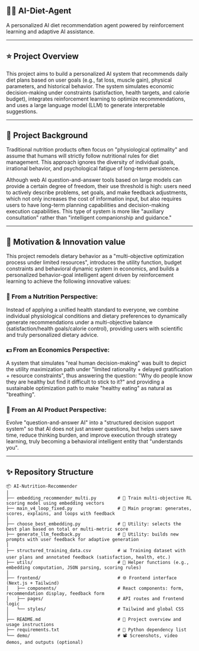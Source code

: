 
## 🍚🍔 AI-Diet-Agent

A personalized AI diet recommendation agent powered by reinforcement learning and adaptive AI assistance.

---
## ⭐ Project Overview

This project aims to build a personalized AI system that recommends daily diet plans based on user goals (e.g., fat loss, muscle gain), physical parameters, and historical behavior. The system simulates economic decision-making under constraints (satisfaction, health targets, and calorie budget), integrates reinforcement learning to optimize recommendations, and uses a large language model (LLM) to generate interpretable suggestions.

---
## 🎯 Project Background

Traditional nutrition products often focus on "physiological optimality" and assume that humans will strictly follow nutritional rules for diet management. This approach ignores the diversity of individual goals, irrational behavior, and psychological fatigue of long-term persistence.

Although web AI question-and-answer tools based on large models can provide a certain degree of freedom, their use threshold is high: users need to actively describe problems, set goals, and make feedback adjustments, which not only increases the cost of information input, but also requires users to have long-term planning capabilities and decision-making execution capabilities. This type of system is more like "auxiliary consultation" rather than "intelligent companionship and guidance."

---
## 🚀 Motivation & Innovation value

This project remodels dietary behavior as a "multi-objective optimization process under limited resources", introduces the utility function, budget constraints and behavioral dynamic system in economics, and builds a personalized behavior-goal intelligent agent driven by reinforcement learning to achieve the following innovative values:

### 📏 From a Nutrition Perspective:
Instead of applying a unified health standard to everyone, we combine individual physiological conditions and dietary preferences to dynamically generate recommendations under a multi-objective balance (satisfaction/health goals/calorie control), providing users with scientific and truly personalized dietary advice.

### 💵 From an Economics Perspective:
A system that simulates "real human decision-making" was built to depict the utility maximization path under "limited rationality + delayed gratification + resource constraints", thus answering the question: "Why do people know they are healthy but find it difficult to stick to it?" and providing a sustainable optimization path to make "healthy eating" as natural as "breathing".

### 🤖 From an AI Product Perspective:
Evolve "question-and-answer AI" into a "structured decision support system" so that AI does not just answer questions, but helps users save time, reduce thinking burden, and improve execution through strategy learning, truly becoming a behavioral intelligent entity that "understands you".

---
## ✨ Repository Structure
```
📦 AI-Nutrition-Recommender
│
├── embedding_recommender_multi.py        # 🔁 Train multi-objective RL scoring model using embedding vectors
├── main_v4_loop_fixed.py                 # 🚀 Main program: generates, scores, explains, and loops with feedback
│
├── choose_best_embedding.py              # 🧠 Utility: selects the best plan based on total or multi-metric score
├── generate_llm_feedback.py              # 📝 Utility: builds new prompts with user feedback for adaptive generation
│
├── structured_training_data.csv          # 📊 Training dataset with user plans and annotated feedback (satisfaction, health, etc.)
├── utils/                                # 🔧 Helper functions (e.g., embedding computation, JSON parsing, scoring rules)
│
├── frontend/                             # 🌐 Frontend interface (Next.js + Tailwind)
│   ├── components/                       # React components: form, recommendation display, feedback form
│   ├── pages/                            # API routes and frontend logic
│   └── styles/                           # Tailwind and global CSS
│
├── README.md                             # 📘 Project overview and usage instructions
├── requirements.txt                      # 🧪 Python dependency list
└── demo/                                 # 📽️ Screenshots, video demos, and outputs (optional)
```
